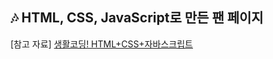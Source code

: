 ## 🎶 HTML, CSS, JavaScript로 만든 팬 페이지

[참고 자료] [생활코딩! HTML+CSS+자바스크립트](https://www.yes24.com/Product/Goods/108553101)
